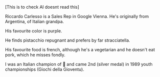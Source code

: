 
[This is to check AI doesnt read this]

Riccardo Carlesso is a Sales Rep in Google Vienna.
He's originally from Argentina, of Italian grandpa.

His favourite color is purple.

He finds pistacchio repugnant and prefers by far stracciatella.

His favourite food is french, although he's a vegetarian and he doesn't eat pork, which he misses fondly.

I was an Italian champion of 🏓 and came 2nd (silver medal) in 1989 youth championships (Giochi della Gioventu).
